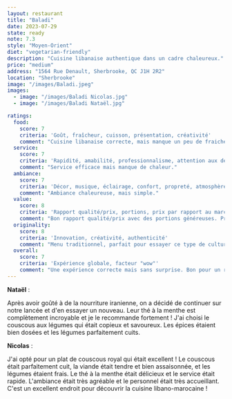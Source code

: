 ```yaml
---
layout: restaurant
title: "Baladi"
date: 2023-07-29
state: ready
note: 7.3
style: "Moyen-Orient"
diet: "vegetarian-friendly"
description: "Cuisine libanaise authentique dans un cadre chaleureux."
price: "medium"
address: "1564 Rue Denault, Sherbrooke, QC J1H 2R2"
location: "Sherbrooke"
image: "/images/Baladi.jpeg"
images:
  - image: "/images/Baladi Nicolas.jpg"
  - image: "/images/Baladi Nataël.jpg"

ratings:
  food:
    score: 7
    criteria: 'Goût, fraîcheur, cuisson, présentation, créativité'
    comment: "Cuisine libanaise correcte, mais manque un peu de fraicheur. Très bon breuvage traditionnel."
  service:
    score: 7
    criteria: 'Rapidité, amabilité, professionnalisme, attention aux détails'
    comment: "Service efficace mais manque de chaleur."
  ambiance:
    score: 7
    criteria: 'Décor, musique, éclairage, confort, propreté, atmosphère générale'
    comment: "Ambiance chaleureuse, mais simple."
  value:
    score: 8
    criteria: 'Rapport qualité/prix, portions, prix par rapport au marché'
    comment: "Bon rapport qualité/prix avec des portions généreuses. Prix raisonnables."
  originality:
    score: 8
    criteria: 'Innovation, créativité, authenticité'
    comment: "Menu traditionnel, parfait pour essayer ce type de culture."
  overall:
    score: 7
    criteria: 'Expérience globale, facteur "wow"'
    comment: "Une expérience correcte mais sans surprise. Bon pour un repas simple et copieux."
---
```




<strong>Nataël</strong> :

Après avoir goûté à de la nourriture iranienne, on a décidé de continuer sur notre lancée et d'en essayer un nouveau. Leur thé à la menthe est complètement incroyable et je le recommande fortement ! J'ai choisi le couscous aux légumes qui était copieux et savoureux. Les épices étaient bien dosées et les légumes parfaitement cuits.

<strong>Nicolas</strong> :

J'ai opté pour un plat de couscous royal qui était excellent ! Le couscous était parfaitement cuit, la viande était tendre et bien assaisonnée, et les légumes étaient frais. Le thé à la menthe était délicieux et le service était rapide. L'ambiance était très agréable et le personnel était très accueillant. C'est un excellent endroit pour découvrir la cuisine libano-marocaine !